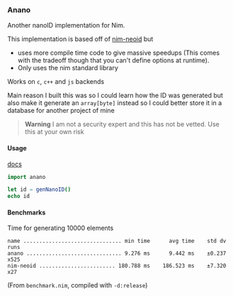 ### Anano
Another nanoID implementation for Nim.

This implementation is based off of [nim-neoid](https://github.com/theAkito/nim-neoid) but 
- uses more compile time code to give massive speedups (This comes with the tradeoff though that you can't define options at runtime).
- Only uses the nim standard library

Works on `c`, `c++` and `js` backends

Main reason I built this was so I could learn how the ID was generated but also make it generate
an `array[byte]` instead so I could better store it in a database for another project of mine

> **Warning**
> I am not a security expert and this has not be vetted. Use this at your own risk

#### Usage
[docs](https://ire4ever1190.github.io/anano/anano.html)

```nim
import anano

let id = genNanoID()
echo id
```

#### Benchmarks

Time for generating 10000 elements

```
name ............................... min time      avg time    std dv   runs
anano .............................. 9.276 ms      9.442 ms    ±0.237   x525
nim-neoid ........................ 180.788 ms    186.523 ms    ±7.320    x27
```
(From `benchmark.nim`, compiled with `-d:release`)

